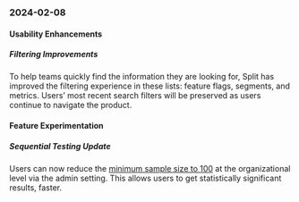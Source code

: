 ### 2024-02-08
#### Usability Enhancements 
##### Filtering Improvements 
To help teams quickly find the information they are looking for, Split has improved the filtering experience in these lists: feature flags, segments, and metrics. Users’ most recent search filters will be preserved as users continue to navigate the product. 
#### Feature Experimentation
##### Sequential Testing Update
Users can now reduce the [minimum sample size to 100](https://help.split.io/hc/en-us/articles/360020640752-Monitor-and-experiment-settings#minimum-sample-size) at the organizational level via the admin setting. This allows users to get statistically significant results, faster.
